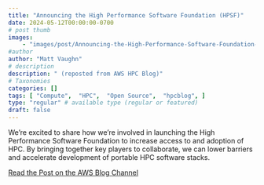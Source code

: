 ```yaml
---
title: "Announcing the High Performance Software Foundation (HPSF)"
date: 2024-05-12T00:00:00-0700
# post thumb
images:
    - "images/post/Announcing-the-High-Performance-Software-Foundation-HPSF-1120x630.png"
#author
author: "Matt Vaughn"
# description
description: " (reposted from AWS HPC Blog)"
# Taxonomies
categories: []
tags: [ "Compute",  "HPC",  "Open Source",  "hpcblog", ]
type: "regular" # available type (regular or featured)
draft: false
---
```


We’re excited to share how we’re involved in launching the High Performance Software Foundation to increase access to and adoption of HPC. By bringing together key players to collaborate, we can lower barriers and accelerate development of portable HPC software stacks.

<a href="https://aws.amazon.com/blogs/hpc/announcing-the-high-performance-software-foundation/" class="btn btn-primary btn-lg active" role="button" aria-pressed="true" style="margin-top: 8px;">Read the Post on the AWS Blog Channel</a>